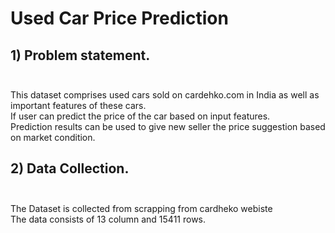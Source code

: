 # **Used Car Price Prediction**
## **1) Problem statement.**<br><br>
This dataset comprises used cars sold on cardehko.com in India as well as important features of these cars.<br>
If user can predict the price of the car based on input features.<br>
Prediction results can be used to give new seller the price suggestion based on market condition.<br>
## **2) Data Collection.**<br><br>
The Dataset is collected from scrapping from cardheko webiste<br>
The data consists of 13 column and 15411 rows.<br>